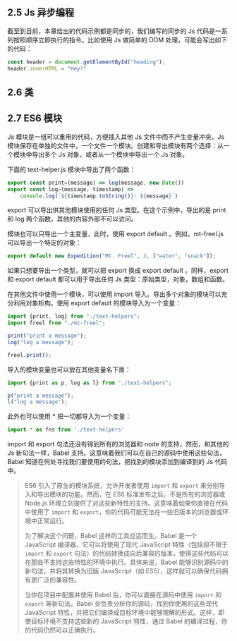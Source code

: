 
## 2.5 Js 异步编程

截至到目前，本章给出的代码示例都是同步的，我们编写的同步的 Js 代码是一系列按照顺序立即执行的指令。比如使用 Js 做简单的 DOM 处理，可能会写出如下的代码：

```js
const header = document.getElementById("heading");
header.innerHTML = "Hey!"
```

## 2.6 类

## 2.7 ES6 模块

Js 模块是一组可以重用的代码，方便插入其他 Js 文件中而不产生变量冲突。Js 模块保存在单独的文件中，一个文件一个模块。创建和导出模块有两个选择：从一个模块中导出多个 Js 对象，或者从一个模块中导出一个 Js 对象。

下面的 text-helper.js 模块中导出了两个函数：

```js
export const print=(message) => log(message, new Date())
export const log=(message, timestamp) => 
	console.log(`${timestamp.toString()}: ${message}`)
```

export 可以导出供其他模块使用的任何 Js 类型。在这个示例中，导出的是 print 和 log 两个函数，其他的内容外部不可以访问。

模块也可以只导出一个主变量，此时，使用 export default 。例如，mt-freel.js 可以导出一个特定的对象：

```js
export default new Expedition("Mt. Freel", 2, ["water", "snack"]);
```

如果只想要导出一个类型，就可以把 export 换成 export default 。同样，export 和 export default 都可以用于导出任何 Js 类型：原始类型，对象，数组和函数。

在其他文件中使用一个模块，可以使用 import 导入。导出多个对象的模块可以充分利用对象析构。使用 export default 的模块导入为一个变量：

```js
import {print, log} from "./text-helpers";
import freel from "./mt-freel";

print("print a message");
log("log a message");

freel.print();
```

导入的模块变量也可以放在其他变量名下面：

```js
import {print as p, log as l} from "./text-helpers";

p("print a message");
l("log a message");
```

此外也可以使用 * 把一切都导入为一个变量：

```js
import * as fns from './text-helpers'
```

import 和 export 句法还没有得到所有的浏览器和 node 的支持，然而，和其他的 Js 新句法一样，Babel 支持。这意味着我们可以在自己的源码中使用这些句法，Babel 知道在何处寻找我们要使用的句法，把找到的模块添加到编译到的 Js 代码中。

> ES6 引入了原生的模块系统，允许开发者使用 `import` 和 `export` 来分别导入和导出模块的功能。然而，在 ES6 标准发布之后，不是所有的浏览器或 Node.js 环境立刻提供了对这些新特性的支持。这意味着如果你直接在代码中使用了 `import` 和 `export`，你的代码可能无法在一些旧版本的浏览器或环境中正常运行。
> 
> 为了解决这个问题，Babel 这样的工具应运而生。Babel 是一个 JavaScript 编译器，它可以将使用了现代 JavaScript 特性（包括但不限于 `import` 和 `export` 句法）的代码转换成向后兼容的版本，使得这些代码可以在那些不支持这些特性的环境中执行。具体来说，Babel 能够识别源码中的新句法，并将其转换为旧版 JavaScript（如 ES5），这样就可以确保代码拥有更广泛的兼容性。
> 
> 当你在项目中配置并使用 Babel 后，你可以直接在源码中使用 `import` 和 `export` 等新句法。Babel 会负责分析你的源码，找到你使用的这些现代 JavaScript 特性，并把它们编译成目标环境中能够理解的形式。这样，即使目标环境不支持这些新的 JavaScript 特性，通过 Babel 的编译过程，你的代码仍然可以正确执行。

